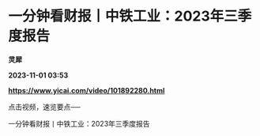 # 一分钟看财报丨中铁工业：2023年三季度报告
**灵犀**

**2023-11-01 03:53**

**https://www.yicai.com/video/101892280.html**

点击视频，速览要点──

一分钟看财报丨中铁工业：2023年三季度报告